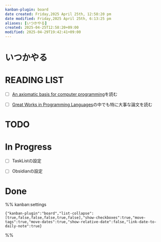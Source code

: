 ```yaml
---
kanban-plugin: board
date created: Friday,2025 April 25th, 12:58:20 pm
date modified: Friday,2025 April 25th, 6:13:25 pm
aliases: [いつかやる]
created: 2025-04-25T12:58:20+09:00
modified: 2025-04-29T19:42:41+09:00
---
```


# いつかやる



# READING LIST

- [ ] [An axiomatic basis for computer programming](https://dl.acm.org/doi/10.1145/363235.363259)を読む
- [ ] [Great Works in Programming Languages](https://www.cis.upenn.edu/~bcpierce/courses/670Fall04/GreatWorksInPL.shtml)の中でも特に大事な論文を読む


# TODO



# In Progress

- [ ] TaskListの設定
- [ ] Obsidianの設定


# Done





%% kanban:settings
```
{"kanban-plugin":"board","list-collapse":[true,false,false,false,true,false],"show-checkboxes":true,"move-tags":true,"move-dates":true,"show-relative-date":false,"link-date-to-daily-note":true}
```
%%